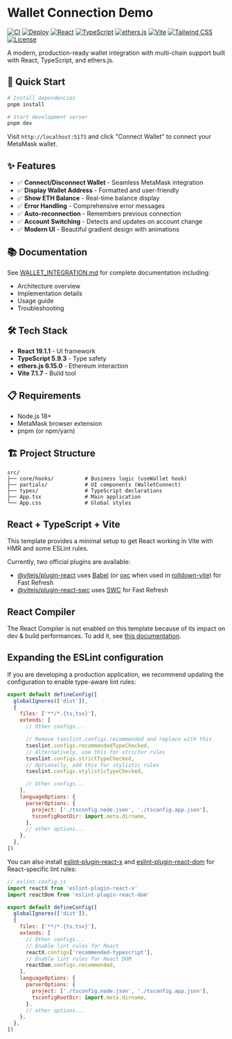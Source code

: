 # Wallet Connection Demo

[![CI](https://github.com/ChainsQueen/connect-wallet/actions/workflows/ci.yml/badge.svg)](https://github.com/ChainsQueen/connect-wallet/actions/workflows/ci.yml)
[![Deploy](https://github.com/ChainsQueen/connect-wallet/actions/workflows/deploy.yml/badge.svg)](https://github.com/ChainsQueen/connect-wallet/actions/workflows/deploy.yml)
[![React](https://img.shields.io/badge/React-19.1-61dafb?logo=react&logoColor=white)](https://reactjs.org/)
[![TypeScript](https://img.shields.io/badge/TypeScript-5.9-3178c6?logo=typescript&logoColor=white)](https://www.typescriptlang.org/)
[![ethers.js](https://img.shields.io/badge/ethers.js-6.15-2535a0?logo=ethereum&logoColor=white)](https://docs.ethers.org/)
[![Vite](https://img.shields.io/badge/Vite-7.1-646cff?logo=vite&logoColor=white)](https://vitejs.dev/)
[![Tailwind CSS](https://img.shields.io/badge/Tailwind-4.1-06b6d4?logo=tailwindcss&logoColor=white)](https://tailwindcss.com/)
[![License](https://img.shields.io/badge/license-MIT-green.svg)](LICENSE)

A modern, production-ready wallet integration with multi-chain support built with React, TypeScript, and ethers.js.

## 🚀 Quick Start

```bash
# Install dependencies
pnpm install

# Start development server
pnpm dev
```

Visit `http://localhost:5173` and click "Connect Wallet" to connect your MetaMask wallet.

## ✨ Features

- ✅ **Connect/Disconnect Wallet** - Seamless MetaMask integration
- ✅ **Display Wallet Address** - Formatted and user-friendly
- ✅ **Show ETH Balance** - Real-time balance display
- ✅ **Error Handling** - Comprehensive error messages
- ✅ **Auto-reconnection** - Remembers previous connection
- ✅ **Account Switching** - Detects and updates on account change
- ✅ **Modern UI** - Beautiful gradient design with animations

## 📚 Documentation

See [WALLET_INTEGRATION.md](./WALLET_INTEGRATION.md) for complete documentation including:
- Architecture overview
- Implementation details
- Usage guide
- Troubleshooting

## 🛠️ Tech Stack

- **React 19.1.1** - UI framework
- **TypeScript 5.9.3** - Type safety
- **ethers.js 6.15.0** - Ethereum interaction
- **Vite 7.1.7** - Build tool

## 📋 Requirements

- Node.js 18+
- MetaMask browser extension
- pnpm (or npm/yarn)

## 🏗️ Project Structure

```
src/
├── core/hooks/          # Business logic (useWallet hook)
├── partials/            # UI components (WalletConnect)
├── types/               # TypeScript declarations
├── App.tsx              # Main application
└── App.css              # Global styles
```

## React + TypeScript + Vite

This template provides a minimal setup to get React working in Vite with HMR and some ESLint rules.

Currently, two official plugins are available:

- [@vitejs/plugin-react](https://github.com/vitejs/vite-plugin-react/blob/main/packages/plugin-react) uses [Babel](https://babeljs.io/) (or [oxc](https://oxc.rs) when used in [rolldown-vite](https://vite.dev/guide/rolldown)) for Fast Refresh
- [@vitejs/plugin-react-swc](https://github.com/vitejs/vite-plugin-react/blob/main/packages/plugin-react-swc) uses [SWC](https://swc.rs/) for Fast Refresh

## React Compiler

The React Compiler is not enabled on this template because of its impact on dev & build performances. To add it, see [this documentation](https://react.dev/learn/react-compiler/installation).

## Expanding the ESLint configuration

If you are developing a production application, we recommend updating the configuration to enable type-aware lint rules:

```js
export default defineConfig([
  globalIgnores(['dist']),
  {
    files: ['**/*.{ts,tsx}'],
    extends: [
      // Other configs...

      // Remove tseslint.configs.recommended and replace with this
      tseslint.configs.recommendedTypeChecked,
      // Alternatively, use this for stricter rules
      tseslint.configs.strictTypeChecked,
      // Optionally, add this for stylistic rules
      tseslint.configs.stylisticTypeChecked,

      // Other configs...
    ],
    languageOptions: {
      parserOptions: {
        project: ['./tsconfig.node.json', './tsconfig.app.json'],
        tsconfigRootDir: import.meta.dirname,
      },
      // other options...
    },
  },
])
```

You can also install [eslint-plugin-react-x](https://github.com/Rel1cx/eslint-react/tree/main/packages/plugins/eslint-plugin-react-x) and [eslint-plugin-react-dom](https://github.com/Rel1cx/eslint-react/tree/main/packages/plugins/eslint-plugin-react-dom) for React-specific lint rules:

```js
// eslint.config.js
import reactX from 'eslint-plugin-react-x'
import reactDom from 'eslint-plugin-react-dom'

export default defineConfig([
  globalIgnores(['dist']),
  {
    files: ['**/*.{ts,tsx}'],
    extends: [
      // Other configs...
      // Enable lint rules for React
      reactX.configs['recommended-typescript'],
      // Enable lint rules for React DOM
      reactDom.configs.recommended,
    ],
    languageOptions: {
      parserOptions: {
        project: ['./tsconfig.node.json', './tsconfig.app.json'],
        tsconfigRootDir: import.meta.dirname,
      },
      // other options...
    },
  },
])
```
